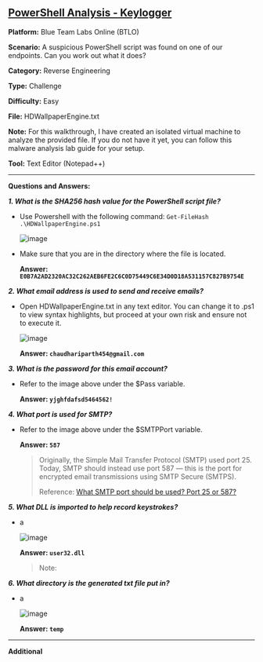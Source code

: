 ## <a href="https://blueteamlabs.online/home/challenge/powershell-analysis-keylogger-9f4ab9a11c">PowerShell Analysis - Keylogger</a>

**Platform:** Blue Team Labs Online (BTLO)

**Scenario:** A suspicious PowerShell script was found on one of our endpoints. Can you work out what it does?

**Category:** Reverse Engineering

**Type:** Challenge

**Difficulty:** Easy

**File:** HDWallpaperEngine.txt

**Note:** For this walkthrough, I have created an isolated virtual machine to analyze the provided file. If you do not have it yet, you can follow this malware analysis lab guide for your setup.

**Tool:** Text Editor (Notepad++)

---

**Questions and Answers:**

***1. What is the SHA256 hash value for the PowerShell script file?***
- Use Powershell with the following command:
  `Get-FileHash .\HDWallpaperEngine.ps1`

  ![image](https://github.com/mmhgwyjs/btlo/assets/159692853/7fddd9fd-5174-4168-8a79-d52d03cc23b0)
- Make sure that you are in the directory where the file is located.

  **Answer: `E0B7A2AD2320AC32C262AEB6FE2C6C0D75449C6E34D0D18A531157C827B9754E`**


***2. What email address is used to send and receive emails?***
- Open HDWallpaperEngine.txt in any text editor. You can change it to .ps1 to view syntax highlights, but proceed at your own risk and ensure not to execute it.

  ![image](https://github.com/mmhgwyjs/btlo/assets/159692853/fc686f7b-d84b-4a1f-b280-31326e79b847)

  **Answer: `chaudhariparth454@gmail.com`**
  
***3. What is the password for this email account?***
   
- Refer to the image above under the $Pass variable.
  
  **Answer: `yjghfdafsd5464562!`**
 
***4. What port is used for SMTP?***
   
- Refer to the image above under the $SMTPPort variable.
  
  **Answer: `587`**
  
  > Originally, the Simple Mail Transfer Protocol (SMTP) used port 25. Today, SMTP should instead use port 587 — this is the port for encrypted email transmissions using SMTP Secure (SMTPS).
  >
  > Reference: <a href="https://www.cloudflare.com/learning/email-security/smtp-port-25-587/">What SMTP port should be used? Port 25 or 587?</a>

***5. What DLL is imported to help record keystrokes?***

- a
  
  ![image](https://github.com/mmhgwyjs/btlo/assets/159692853/52114301-4ff5-49e8-96b4-1971345e913e)

  **Answer: `user32.dll`**

  > Note:

***6. What directory is the generated txt file put in?***

 - a

   ![image](https://github.com/mmhgwyjs/btlo/assets/159692853/aefb7760-9fa8-4c6c-805d-3c35119efb7d)

   **Answer: `temp`**

---

**Additional**
